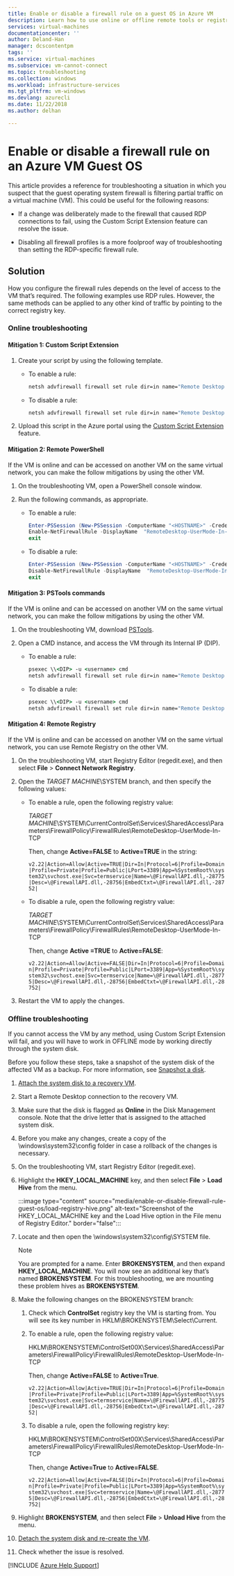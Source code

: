 ```yaml
---
title: Enable or disable a firewall rule on a guest OS in Azure VM
description: Learn how to use online or offline remote tools or registry settings to enable or disable guest OS firewall rules on a remote Azure VM.
services: virtual-machines
documentationcenter: ''
author: Deland-Han
manager: dcscontentpm
tags: ''
ms.service: virtual-machines
ms.subservice: vm-cannot-connect
ms.topic: troubleshooting
ms.collection: windows
ms.workload: infrastructure-services
ms.tgt_pltfrm: vm-windows
ms.devlang: azurecli
ms.date: 11/22/2018
ms.author: delhan

---
```


# Enable or disable a firewall rule on an Azure VM Guest OS

This article provides a reference for troubleshooting a situation in which you suspect that the guest operating system firewall is filtering partial traffic on a virtual machine (VM). This could be useful for the following reasons:

* If a change was deliberately made to the firewall that caused RDP connections to fail, using the Custom Script Extension feature can resolve the issue.

* Disabling all firewall profiles is a more foolproof way of troubleshooting than setting the RDP-specific firewall rule.

## Solution

How you configure the firewall rules depends on the level of access to the VM that’s required. The following examples use RDP rules. However, the same methods can be applied to any other kind of traffic by pointing to the correct registry key.

### Online troubleshooting

#### Mitigation 1: Custom Script Extension

1. Create your script by using the following template.

    * To enable a rule:

        ```cmd
        netsh advfirewall firewall set rule dir=in name="Remote Desktop - User Mode (TCP-In)" new enable=yes
        ```

    * To disable a rule:

        ```cmd
        netsh advfirewall firewall set rule dir=in name="Remote Desktop - User Mode (TCP-In)" new enable=no
        ```

2. Upload this script in the Azure portal using the [Custom Script Extension](/azure/virtual-machines/extensions/custom-script-windows) feature.

#### Mitigation 2: Remote PowerShell

If the VM is online and can be accessed on another VM on the same virtual network, you can make the follow mitigations by using the other VM.

1. On the troubleshooting VM, open a PowerShell console window.

2. Run the following commands, as appropriate.

    * To enable a rule:

        ```powershell
        Enter-PSSession (New-PSSession -ComputerName "<HOSTNAME>" -Credential (Get-Credential) -SessionOption (New-PSSessionOption -SkipCACheck -SkipCNCheck)) 
        Enable-NetFirewallRule -DisplayName  "RemoteDesktop-UserMode-In-TCP"
        exit
        ```

    * To disable a rule:

        ```powershell
        Enter-PSSession (New-PSSession -ComputerName "<HOSTNAME>" -Credential (Get-Credential) -SessionOption (New-PSSessionOption -SkipCACheck -SkipCNCheck)) 
        Disable-NetFirewallRule -DisplayName  "RemoteDesktop-UserMode-In-TCP"
        exit
        ```

#### Mitigation 3: PSTools commands

If the VM is online and can be accessed on another VM on the same virtual network, you can make the follow mitigations by using the other VM.

1. On the troubleshooting VM, download [PSTools](/sysinternals/downloads/pstools).

2. Open a CMD instance, and access the VM through its Internal IP (DIP).

    * To enable a rule:

        ```cmd
        psexec \\<DIP> ​-u <username> cmd
        netsh advfirewall firewall set rule dir=in name="Remote Desktop - User Mode (TCP-In)" new enable=yes
        ```

    * To disable a rule:

        ```cmd
        psexec \\<DIP> ​-u <username> cmd
        netsh advfirewall firewall set rule dir=in name="Remote Desktop - User Mode (TCP-In)" new enable=no
        ```

#### Mitigation 4: Remote Registry

If the VM is online and can be accessed on another VM on the same virtual network, you can use Remote Registry on the other VM.

1. On the troubleshooting VM, start Registry Editor (regedit.exe), and then select **File** > **Connect Network Registry**.

2. Open the *TARGET MACHINE*\SYSTEM branch, and then specify the following values:

    * To enable a rule, open the following registry value:

        *TARGET MACHINE*\SYSTEM\CurrentControlSet\Services\SharedAccess\Parameters\FirewallPolicy\FirewallRules\RemoteDesktop-UserMode-In-TCP

        Then, change **Active=FALSE** to **Active=TRUE** in the string:

        `v2.22|Action=Allow|Active=TRUE|Dir=In|Protocol=6|Profile=Domain|Profile=Private|Profile=Public|LPort=3389|App=%SystemRoot%\system32\svchost.exe|Svc=termservice|Name=\@FirewallAPI.dll,-28775|Desc=\@FirewallAPI.dll,-28756|EmbedCtxt=\@FirewallAPI.dll,-28752|`

    * To disable a rule, open the following registry value:

        *TARGET MACHINE*\SYSTEM\CurrentControlSet\Services\SharedAccess\Parameters\FirewallPolicy\FirewallRules\RemoteDesktop-UserMode-In-TCP

        Then, change **Active =TRUE** to **Active=FALSE**:

        `v2.22|Action=Allow|Active=FALSE|Dir=In|Protocol=6|Profile=Domain|Profile=Private|Profile=Public|LPort=3389|App=%SystemRoot%\system32\svchost.exe|Svc=termservice|Name=\@FirewallAPI.dll,-28775|Desc=\@FirewallAPI.dll,-28756|EmbedCtxt=\@FirewallAPI.dll,-28752|`

3. Restart the VM to apply the changes.

### Offline troubleshooting

If you cannot access the VM by any method, using Custom Script Extension will fail, and you will have to work in OFFLINE mode by working directly through the system disk.

Before you follow these steps, take a snapshot of the system disk of the affected VM as a backup. For more information, see [Snapshot a disk](/azure/virtual-machines/windows/snapshot-copy-managed-disk).

1. [Attach the system disk to a recovery VM](troubleshoot-recovery-disks-portal-windows.md).

2. Start a Remote Desktop connection to the recovery VM.

3. Make sure that the disk is flagged as **Online** in the Disk Management console. Note that the drive letter that is assigned to the attached system disk.

4. Before you make any changes, create a copy of the \windows\system32\config folder in case a rollback of the changes is necessary.

5. On the troubleshooting VM, start Registry Editor (regedit.exe).

6. Highlight the **HKEY_LOCAL_MACHINE** key, and then select **File** > **Load Hive** from the menu.

    :::image type="content" source="media/enable-or-disable-firewall-rule-guest-os/load-registry-hive.png" alt-text="Screenshot of the HKEY_LOCAL_MACHINE key and the Load Hive option in the File menu of Registry Editor." border="false":::

7. Locate and then open the \windows\system32\config\SYSTEM file.

    > [!Note]
    > You are prompted for a name. Enter **BROKENSYSTEM**, and then expand **HKEY_LOCAL_MACHINE**. You will now see an additional key that’s named **BROKENSYSTEM**. For this troubleshooting, we are mounting these problem hives as **BROKENSYSTEM**.

8. Make the following changes on the BROKENSYSTEM branch:

    1. Check which **ControlSet** registry key the VM is starting from. You will see its key number in HKLM\BROKENSYSTEM\Select\Current.

    2. To enable a rule, open the following registry value:

        HKLM\BROKENSYSTEM\ControlSet00X\Services\SharedAccess\Parameters\FirewallPolicy\FirewallRules\RemoteDesktop-UserMode-In-TCP

        Then, change **Active=FALSE** to **Active=True**.

        `v2.22|Action=Allow|Active=TRUE|Dir=In|Protocol=6|Profile=Domain|Profile=Private|Profile=Public|LPort=3389|App=%SystemRoot%\system32\svchost.exe|Svc=termservice|Name=\@FirewallAPI.dll,-28775|Desc=\@FirewallAPI.dll,-28756|EmbedCtxt=\@FirewallAPI.dll,-28752|`

    3. To disable a rule, open the following registry key:

        HKLM\BROKENSYSTEM\ControlSet00X\Services\SharedAccess\Parameters\FirewallPolicy\FirewallRules\RemoteDesktop-UserMode-In-TCP

        Then, change **Active=True** to **Active=FALSE**.

        `v2.22|Action=Allow|Active=FALSE|Dir=In|Protocol=6|Profile=Domain|Profile=Private|Profile=Public|LPort=3389|App=%SystemRoot%\system32\svchost.exe|Svc=termservice|Name=\@FirewallAPI.dll,-28775|Desc=\@FirewallAPI.dll,-28756|EmbedCtxt=\@FirewallAPI.dll,-28752|`

9. Highlight **BROKENSYSTEM**, and then select **File** > **Unload Hive​** from the menu.

10. [Detach the system disk and re-create the VM](troubleshoot-recovery-disks-portal-windows.md).

11. Check whether the issue is resolved.

[!INCLUDE [Azure Help Support](../../../includes/azure-help-support.md)]
